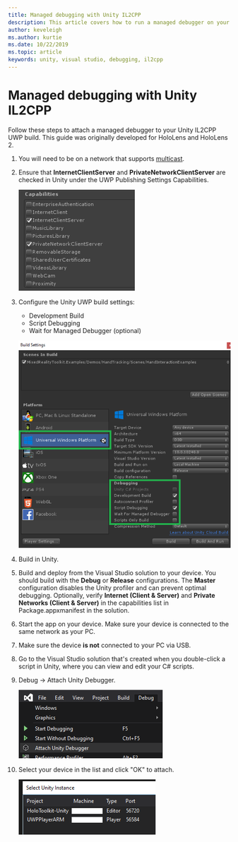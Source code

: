 ```yaml
---
title: Managed debugging with Unity IL2CPP
description: This article covers how to run a managed debugger on your Unity IL2CPP UWP project.
author: keveleigh
ms.author: kurtie
ms.date: 10/22/2019
ms.topic: article
keywords: unity, visual studio, debugging, il2cpp
---
```


# Managed debugging with Unity IL2CPP

Follow these steps to attach a managed debugger to your Unity IL2CPP UWP build. This guide was originally developed for HoloLens and HoloLens 2.

1. You will need to be on a network that supports [multicast](https://en.wikipedia.org/wiki/Multicast).
1. Ensure that **InternetClientServer** and **PrivateNetworkClientServer** are checked in Unity under the UWP Publishing Settings Capabilities.

    ![UWP Publishing Settings Capabilities](images/il2cpp-debugging-capabilities.png)

1. Configure the Unity UWP build settings:
    - Development Build
    - Script Debugging
    - Wait for Managed Debugger (optional)

    ![UWP Build Settings](images/il2cpp-debugging-build.png)

1. Build in Unity.
1. Build and deploy from the Visual Studio solution to your device. You should build with the **Debug** or **Release** configurations. The **Master** configuration disables the Unity profiler and can prevent optimal debugging. Optionally, verify **Internet (Client & Server)** and **Private Networks (Client & Server)** in the capabilities list in Package.appxmanifest in the solution.
1. Start the app on your device. Make sure your device is connected to the same network as your PC.
1. Make sure the device **is not** connected to your PC via USB.
1. Go to the Visual Studio solution that's created when you double-click a script in Unity, where you can view and edit your C# scripts.
1. Debug -> Attach Unity Debugger.

    ![Attach Unity Debugger](images/il2cpp-debugging-attach.png)

1. Select your device in the list and click "OK" to attach.

    ![Device List](images/il2cpp-debugging-machines.png)
